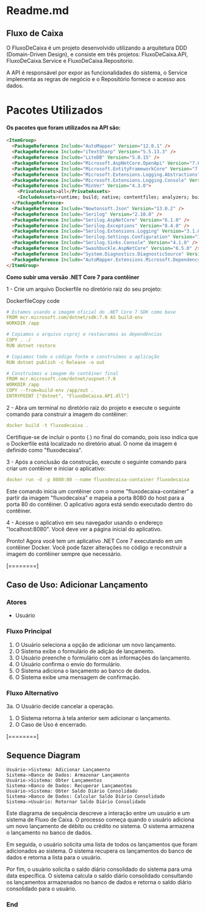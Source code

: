 # Readme.md

## Fluxo de Caixa

O FluxoDeCaixa é um projeto desenvolvido utilizando a arquitetura DDD (Domain-Driven Design), e consiste em três projetos: FluxoDeCaixa.API, FluxoDeCaixa.Service e FluxoDeCaixa.Repositorio.

A API é responsável por expor as funcionalidades do sistema, o Service implementa as regras de negócio e o Repositório fornece o acesso aos dados.

# Pacotes Utilizados

#### Os pacotes que foram utilizados na API são:

```html
<ItemGroup>
  <PackageReference Include="AutoMapper" Version="12.0.1" />
  <PackageReference Include="iTextSharp" Version="5.5.13.3" />
  <PackageReference Include="LiteDB" Version="5.0.15" />
  <PackageReference Include="Microsoft.AspNetCore.OpenApi" Version="7.0.3" />
  <PackageReference Include="Microsoft.EntityFrameworkCore" Version="7.0.3" />
  <PackageReference Include="Microsoft.Extensions.Logging.Abstractions" Version="7.0.0" />
  <PackageReference Include="Microsoft.Extensions.Logging.Console" Version="7.0.0" />
  <PackageReference Include="MinVer" Version="4.3.0">
    <PrivateAssets>all</PrivateAssets>
    <IncludeAssets>runtime; build; native; contentfiles; analyzers; buildtransitive</IncludeAssets>
  </PackageReference>
  <PackageReference Include="Newtonsoft.Json" Version="13.0.2" />
  <PackageReference Include="Serilog" Version="2.10.0" />
  <PackageReference Include="Serilog.AspNetCore" Version="6.1.0" />
  <PackageReference Include="Serilog.Exceptions" Version="8.4.0" />
  <PackageReference Include="Serilog.Extensions.Logging" Version="3.1.0" />
  <PackageReference Include="Serilog.Settings.Configuration" Version="3.4.0" />
  <PackageReference Include="Serilog.Sinks.Console" Version="4.1.0" />
  <PackageReference Include="Swashbuckle.AspNetCore" Version="6.5.0" />
  <PackageReference Include="System.Diagnostics.DiagnosticSource" Version="7.0.1" />
  <PackageReference Include="AutoMapper.Extensions.Microsoft.DependencyInjection" Version="12.0.0" />
</ItemGroup>
```


**Como subir uma versão .NET Core 7 para contêiner**

1 - Crie um arquivo Dockerfile no diretório raiz do seu projeto:

DockerfileCopy code

```yaml
# Estamos usando a imagem oficial do .NET Core 7 SDK como base
FROM mcr.microsoft.com/dotnet/sdk:7.0 AS build-env
WORKDIR /app

# Copiamos o arquivo csproj e restauramos as dependências
COPY . ./
RUN dotnet restore

# Copiamos todo o código fonte e construímos a aplicação
RUN dotnet publish -c Release -o out

# Construímos a imagem do contêiner final
FROM mcr.microsoft.com/dotnet/aspnet:7.0
WORKDIR /app
COPY --from=build-env /app/out .
ENTRYPOINT ["dotnet", "FluxoDeCaixa.API.dll"]

```

2 - Abra um terminal no diretório raiz do projeto e execute o seguinte comando para construir a imagem do contêiner:
```yaml
docker build -t fluxodecaixa .
```
Certifique-se de incluir o ponto (.) no final do comando, pois isso indica que o Dockerfile está localizado no diretório atual. O nome da imagem é definido como "fluxodecaixa".

3 - Após a conclusão da construção, execute o seguinte comando para criar um contêiner e iniciar o aplicativo:
```yaml
docker run -d -p 8080:80 --name fluxodecaixa-container fluxodecaixa
```
Este comando inicia um contêiner com o nome "fluxodecaixa-container" a partir da imagem "fluxodecaixa" e mapeia a porta 8080 do host para a porta 80 do contêiner. O aplicativo agora está sendo executado dentro do contêiner.

4 - Acesse o aplicativo em seu navegador usando o endereço "localhost:8080". Você deve ver a página inicial do aplicativo.

Pronto! Agora você tem um aplicativo .NET Core 7 executando em um contêiner Docker. Você pode fazer alterações no código e reconstruir a imagem do contêiner sempre que necessário.

[========]

## Caso de Uso: Adicionar Lançamento

### Atores
- Usuário

### Fluxo Principal
1. O Usuário seleciona a opção de adicionar um novo lançamento.
2. O Sistema exibe o formulário de adição de lançamento.
3. O Usuário preenche o formulário com as informações do lançamento.
4. O Usuário confirma o envio do formulário.
5. O Sistema adiciona o lançamento ao banco de dados.
6. O Sistema exibe uma mensagem de confirmação.

### Fluxo Alternativo
3a. O Usuário decide cancelar a operação.
  1. O Sistema retorna à tela anterior sem adicionar o lançamento.
  2. O Caso de Uso é encerrado.

[========]

## Sequence Diagram

```seq
Usuário->Sistema: Adicionar Lançamento
Sistema->Banco de Dados: Armazenar Lançamento
Usuário->Sistema: Obter Lançamentos
Sistema->Banco de Dados: Recuperar Lançamentos
Usuário->Sistema: Obter Saldo Diário Consolidado
Sistema->Banco de Dados: Calcular Saldo Diário Consolidado
Sistema->Usuário: Retornar Saldo Diário Consolidado

```
Este diagrama de sequência descreve a interação entre um usuário e um sistema de Fluxo de Caixa. O processo começa quando o usuário adiciona um novo lançamento de débito ou crédito no sistema. O sistema armazena o lançamento no banco de dados.

Em seguida, o usuário solicita uma lista de todos os lançamentos que foram adicionados ao sistema. O sistema recupera os lançamentos do banco de dados e retorna a lista para o usuário.

Por fim, o usuário solicita o saldo diário consolidado do sistema para uma data específica. O sistema calcula o saldo diário consolidado consultando os lançamentos armazenados no banco de dados e retorna o saldo diário consolidado para o usuário.

### End
